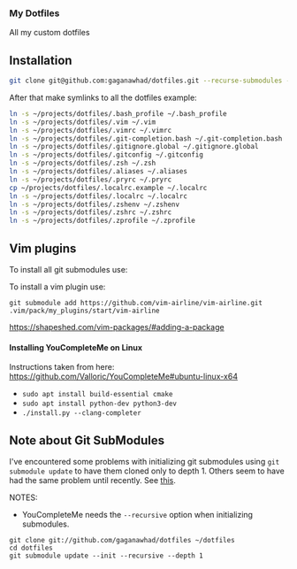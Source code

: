 ### My Dotfiles

All my custom dotfiles

Installation
------------

``` bash
git clone git@github.com:gaganawhad/dotfiles.git --recurse-submodules --shallow-submodules
```

After that make symlinks to all the dotfiles example: 

``` bash
ln -s ~/projects/dotfiles/.bash_profile ~/.bash_profile
ln -s ~/projects/dotfiles/.vim ~/.vim
ln -s ~/projects/dotfiles/.vimrc ~/.vimrc
ln -s ~/projects/dotfiles/.git-completion.bash ~/.git-completion.bash
ln -s ~/projects/dotfiles/.gitignore.global ~/.gitignore.global
ln -s ~/projects/dotfiles/.gitconfig ~/.gitconfig
ln -s ~/projects/dotfiles/.zsh ~/.zsh
ln -s ~/projects/dotfiles/.aliases ~/.aliases
ln -s ~/projects/dotfiles/.pryrc ~/.pryrc
cp ~/projects/dotfiles/.localrc.example ~/.localrc
ln -s ~/projects/dotfiles/.localrc ~/.localrc
ln -s ~/projects/dotfiles/.zshenv ~/.zshenv
ln -s ~/projects/dotfiles/.zshrc ~/.zshrc
ln -s ~/projects/dotfiles/.zprofile ~/.zprofile
```

Vim plugins
------------

To install all git submodules use:

To install a vim plugin use:

`git submodule add https://github.com/vim-airline/vim-airline.git .vim/pack/my_plugins/start/vim-airline`

https://shapeshed.com/vim-packages/#adding-a-package


#### Installing YouCompleteMe on Linux
  Instructions taken from here: https://github.com/Valloric/YouCompleteMe#ubuntu-linux-x64
  - `sudo apt install build-essential cmake`
  - `sudo apt install python-dev python3-dev`
  - `./install.py --clang-completer`
  
  
Note about Git SubModules
-------------------------
I've encountered some problems with initializing git submodules using `git submodule update` to have them cloned only
to depth 1. Others seem to have had the same problem until recently. See [this](https://stackoverflow.com/questions/2144406/how-to-make-shallow-git-submodules).

NOTES:
  - YouCompleteMe needs the `--recursive` option when initializing submodules.

```
git clone git://github.com/gaganawhad/dotfiles ~/dotfiles
cd dotfiles
git submodule update --init --recursive --depth 1
```
